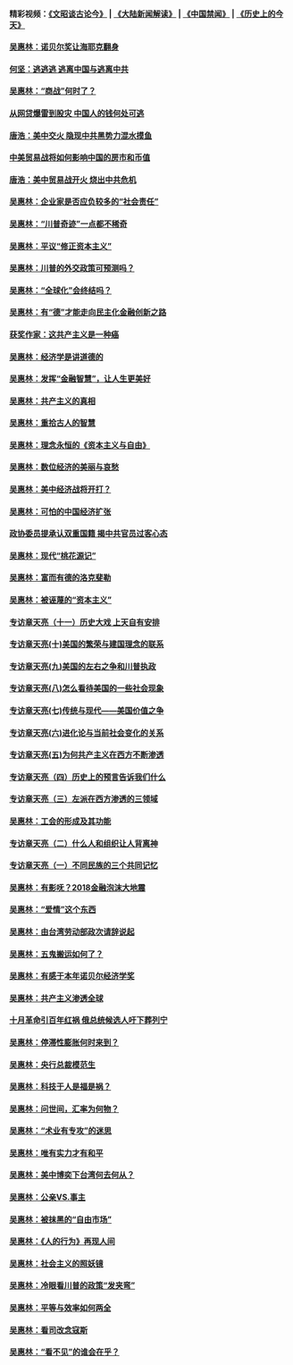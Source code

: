 #### 精彩视频：[《文昭谈古论今》](https://github.com/gfw-breaker/wenzhao/blob/master/README.md?t=01261830) | [《大陆新闻解读》](https://github.com/gfw-breaker/ntdtv-comedy/blob/master/README.md?t=01261830) | [《中国禁闻》](https://github.com/gfw-breaker/ntdtv-news/blob/master/README.md?t=01261830) | [《历史上的今天》](https://github.com/gfw-breaker/today-in-history/blob/master/README.md?t=01261830) 

#### [吴惠林：诺贝尔奖让海耶克翻身](../pages/nsc423/n10890049.md?t=01261830) 

#### [何坚：逃逃逃 逃离中国与逃离中共](../pages/nsc423/n10592891.md?t=01261830) 

#### [吴惠林：“商战”何时了？](../pages/nsc423/n10573558.md?t=01261830) 

#### [从网贷爆雷到股灾 中国人的钱何处可逃](../pages/nsc423/n10572800.md?t=01261830) 

#### [唐浩：美中交火 隐现中共黑势力混水摸鱼](../pages/nsc423/n10544040.md?t=01261830) 

#### [中美贸易战将如何影响中国的房市和币值](../pages/nsc423/n10543697.md?t=01261830) 

#### [唐浩：美中贸易战开火 烧出中共危机](../pages/nsc423/n10540126.md?t=01261830) 

#### [吴惠林：企业家是否应负较多的“社会责任”](../pages/nsc423/n10535022.md?t=01261830) 

#### [吴惠林：“川普奇迹”一点都不稀奇](../pages/nsc423/n10512808.md?t=01261830) 

#### [吴惠林：平议“修正资本主义”](../pages/nsc423/n10495724.md?t=01261830) 

#### [吴惠林：川普的外交政策可预测吗？](../pages/nsc423/n10462387.md?t=01261830) 

#### [吴惠林：“全球化”会终结吗？](../pages/nsc423/n10452838.md?t=01261830) 

#### [吴惠林：有“德”才能走向民主化金融创新之路](../pages/nsc423/n10432292.md?t=01261830) 

#### [获奖作家：这共产主义是一种癌](../pages/nsc423/n10431541.md?t=01261830) 

#### [吴惠林：经济学是讲道德的](../pages/nsc423/n10398014.md?t=01261830) 

#### [吴惠林：发挥“金融智慧”，让人生更美好](../pages/nsc423/n10375019.md?t=01261830) 

#### [吴惠林：共产主义的真相](../pages/nsc423/n10351394.md?t=01261830) 

#### [吴惠林：重拾古人的智慧](../pages/nsc423/n10337691.md?t=01261830) 

#### [吴惠林：理念永恒的《资本主义与自由》](../pages/nsc423/n10316274.md?t=01261830) 

#### [吴惠林：数位经济的美丽与哀愁](../pages/nsc423/n10292946.md?t=01261830) 

#### [吴惠林：美中经济战将开打？](../pages/nsc423/n10258825.md?t=01261830) 

#### [吴惠林：可怕的中国经济扩张](../pages/nsc423/n10219147.md?t=01261830) 

#### [政协委员提承认双重国籍 揭中共官员过客心态](../pages/nsc423/n10208809.md?t=01261830) 

#### [吴惠林：现代“桃花源记”](../pages/nsc423/n10185234.md?t=01261830) 

#### [吴惠林：富而有德的洛克斐勒](../pages/nsc423/n10142264.md?t=01261830) 

#### [吴惠林：被诬蔑的“资本主义”](../pages/nsc423/n10124816.md?t=01261830) 

#### [专访章天亮（十一）历史大戏 上天自有安排](../pages/nsc423/n10094905.md?t=01261830) 

#### [专访章天亮(十)美国的繁荣与建国理念的联系](../pages/nsc423/n10094899.md?t=01261830) 

#### [专访章天亮(九)美国的左右之争和川普执政](../pages/nsc423/n10094889.md?t=01261830) 

#### [专访章天亮(八)怎么看待美国的一些社会现象](../pages/nsc423/n10094857.md?t=01261830) 

#### [专访章天亮(七)传统与现代——美国价值之争](../pages/nsc423/n10093140.md?t=01261830) 

#### [专访章天亮(六)进化论与当前社会变化的关系](../pages/nsc423/n10092036.md?t=01261830) 

#### [专访章天亮(五)为何共产主义在西方不断渗透](../pages/nsc423/n10083620.md?t=01261830) 

#### [专访章天亮（四）历史上的预言告诉我们什么](../pages/nsc423/n10083606.md?t=01261830) 

#### [专访章天亮（三）左派在西方渗透的三领域](../pages/nsc423/n10081115.md?t=01261830) 

#### [吴惠林：工会的形成及其功能](../pages/nsc423/n10080633.md?t=01261830) 

#### [专访章天亮（二）什么人和组织让人背离神](../pages/nsc423/n10076637.md?t=01261830) 

#### [专访章天亮（一）不同民族的三个共同记忆](../pages/nsc423/n10074188.md?t=01261830) 

#### [吴惠林：有影呒？2018金融泡沫大地震](../pages/nsc423/n10040534.md?t=01261830) 

#### [吴惠林：“爱情”这个东西](../pages/nsc423/n10019423.md?t=01261830) 

#### [吴惠林：由台湾劳动部政次请辞说起](../pages/nsc423/n9979679.md?t=01261830) 

#### [吴惠林：五鬼搬运如何了？](../pages/nsc423/n9925338.md?t=01261830) 

#### [吴惠林：有感于本年诺贝尔经济学奖](../pages/nsc423/n9871883.md?t=01261830) 

#### [吴惠林：共产主义渗透全球](../pages/nsc423/n9812748.md?t=01261830) 

#### [十月革命引百年红祸 俄总统候选人吁下葬列宁](../pages/nsc423/n9810182.md?t=01261830) 

#### [吴惠林：停滞性膨胀何时来到？](../pages/nsc423/n9764136.md?t=01261830) 

#### [吴惠林：央行总裁模范生](../pages/nsc423/n9728134.md?t=01261830) 

#### [吴惠林：科技于人是福是祸？](../pages/nsc423/n9672982.md?t=01261830) 

#### [吴惠林：问世间，汇率为何物？](../pages/nsc423/n9621788.md?t=01261830) 

#### [吴惠林：“术业有专攻”的迷思](../pages/nsc423/n9580363.md?t=01261830) 

#### [吴惠林：唯有实力才有和平](../pages/nsc423/n9529599.md?t=01261830) 

#### [吴惠林：美中博奕下台湾何去何从？](../pages/nsc423/n9483598.md?t=01261830) 

#### [吴惠林：公亲VS.事主](../pages/nsc423/n9425637.md?t=01261830) 

#### [吴惠林：被抹黑的“自由市场”](../pages/nsc423/n9351545.md?t=01261830) 

#### [吴惠林：《人的行为》再现人间](../pages/nsc423/n9296339.md?t=01261830) 

#### [吴惠林：社会主义的照妖镜](../pages/nsc423/n9243460.md?t=01261830) 

#### [吴惠林：冷眼看川普的政策“发夹弯”](../pages/nsc423/n9120684.md?t=01261830) 

#### [吴惠林：平等与效率如何两全](../pages/nsc423/n9075430.md?t=01261830) 

#### [吴惠林：看司改念寇斯](../pages/nsc423/n9024915.md?t=01261830) 

#### [吴惠林：“看不见”的谁会在乎？](../pages/nsc423/n8977488.md?t=01261830) 

